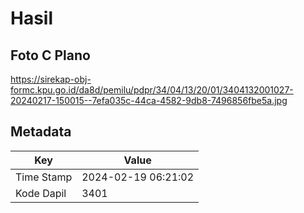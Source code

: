 # Hasil

## Foto C Plano

https://sirekap-obj-formc.kpu.go.id/da8d/pemilu/pdpr/34/04/13/20/01/3404132001027-20240217-150015--7efa035c-44ca-4582-9db8-7496856fbe5a.jpg


## Metadata

| Key        | Value               |
| ---------- | ------------------- |
| Time Stamp | 2024-02-19 06:21:02 |
| Kode Dapil | 3401                |




